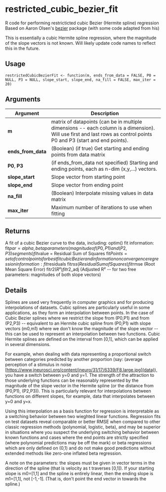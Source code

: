 # restricted_cubic_bezier_fit
R code for performing restricticted cubic Bezier (Hermite spline) regression
Based on Aaron Olsen's [bezier](https://cran.r-project.org/web/packages/bezier/index.html) package (with some code adapted from his)

This is essentially a cubic Hermite spline regression, where the magnitude of the slope vectors is not known. Will likely update code names to reflect this in the future.

## Usage
`restrictedCubicBezierFit <- function(m, ends_from_data = FALSE,
	P0 = NULL, P3 = NULL, slope_start, slope_end,
	na_fill = FALSE, max_iter = 20) `

## Arguments
| Argument | Description |
| ----------- | ----------- |
| __m__ | matrix of datapoints (can be in multiple dimensions -- each column is a dimension). Will use first and last rows as control points P0 and P3 (start and end points). |
| __ends_from_data__ | (Boolean) (if true) Get starting and ending points from data matrix |
| __P0__, __P3__ | (if ends_from_data not specified) Starting and ending points, each as n-dim (x,y,...) vectors. |
| __slope_start__ | Slope vector from starting point |
| __slope_end__ | Slope vector from ending point |
| __na_fill__ | (Boolean) Interpolate missing values in data matrix |
| __max_iter__ | Maximum number of iterations to use when fitting |

## Returns
A fit of a cubic Bezier curve to the data, including:
optim() fit information:
  fit$par = alpha,beta parameters (magnitude of (P0,P1) and (P2,P3) segments)
  fit$value = Residual Sum of Squares
  fit$Points = set of control points for best fit cubic Bezier
  and information on convergence
regression information:
  fit$residuals
  fit$rss (Residual Sum of Squares)
  fit$rmse (Root Mean Square Error)
  fit$r2 (R²)
  fit$r2_adj (Adjusted R² -- for two free parameters: magnitudes of both slope vectors)

## Details
Splines are used very frequently in computer graphics and for producing interpolations of datasets. Cubic splines are particularly useful in some applications, as they form an interpolation between points. In the case of Cubic Bezier splines where we restrict the slope from (P0,P1) and from (P2,P3) -- equivalent to an Hermite cubic spline from (P0,P1) with slope vectors (m0,m1) where we don't know the magnitude of the slope vector -- this can be used to represent an interpolation between two functions. Cubic Hermite splines are defined on the interval from \[0,1], which can be applied in several dimensions.

For example, when dealing with data representing a proportional switch between categories predicted by another proportion (say: (average perception of a stimulus in noise [https://www.jneurosci.org/content/jneuro/31/17/6339/F8.large.jpg](data)), you have a switch between y=0 and y=1. The strength of the attraction to those underlying functions can be reasonably represented by the magnitude of the slope vector in the Hermite spline (or the distance from (P0,P1), (P2,P3)). This is particularly relevant for interpolations between functions on different slopes, for example, data that interpolates between y=0 and y=x.

Using this interpolation as a basis function for regression is interpretable as a switching behavior between two wieghted linear functions. Regression fits on test datasets reveal comparable or better RMSE when compared to other classic regression methods (polynomial, logistic, beta), and may be superior in situations where you suspect the underlying switching behavior between known functions and cases where the end points are strictly specified (where polynomial predictions may be off the mark) or beta regressions which are only defined on (0,1) and do not make good predictions without extended methods like zero-one inflated beta regression.

A note on the parameters: the slopes must be given in vector terms in the direction of the spline (that is velocity as t traverses \[0,1]). If your starting slope is m0=\[1,1] and the spline is entirely linear, then the ending slope is m1=\[1,1], not \[-1,-1]. (That is, don't point the end vector in towards the spline.)
